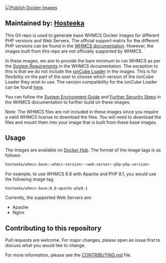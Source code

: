 [![Publish Docker Images](https://github.com/hosteeka/whmcs-base/actions/workflows/publish.yml/badge.svg)](https://github.com/hosteeka/whmcs-base/actions/workflows/publish.yml)

## Maintained by: [Hosteeka](https://github.com/hosteeka/whmcs-base)

This Git repo is used to generate base WHMCS Docker images for different PHP versions and Web Servers. The official support matrix for the different PHP versions can be found in the [WHMCS documentation](https://docs.whmcs.com/PHP_Version_Support_Matrix). However, the images built from this repo are not officially supported by WHMCS.

In these images, we aim to provide the bare minimum to run WHMCS as per the [System Requirements](https://docs.whmcs.com/System_Requirements) in the WHMCS documentation. The exception to this is that we do not include the [ionCube Loader](https://www.ioncube.com/loaders.php) in the images. This is for flexibility on the part of the user to choose which version of the ionCube Loader they wish to use. The version compatibility for the ionCube Loader can be found [here](https://docs.whmcs.com/System_Environment_Guide#Version_Compatibility_3).

You can follow the [System Environment Guide](https://docs.whmcs.com/System_Environment_Guide) and [Further Security Steps](https://docs.whmcs.com/Further_Security_Steps) in the WHMCS documentation to further build on these images.

Note: The WHMCS files are not included in these images since you require a valid WHMCS license to download the files. You will need to download the files and mount them into your image that is built from these base images.

## Usage

The images are available on [Docker Hub](https://hub.docker.com/r/hosteeka/whmcs-base). The format of the image tags is as follows:

```bash
hosteeka/whmcs-base:<whmcs-version>-<web-server>-php<php-version>
```

For example, to use WHMCS 8.8 with Apache and PHP 8.1, you would use the following image tag:

```bash
hosteeka/whmcs-base:8.8-apache-php8.1
```

Currently, the supported Web Servers are:

- Apache
- Nginx

## Contributing to this repository

Pull requests are welcome. For major changes, please open an issue first to discuss what you would like to change.

For more information, please see the [CONTRIBUTING.md](/CONTRIBUTING.md) file.
